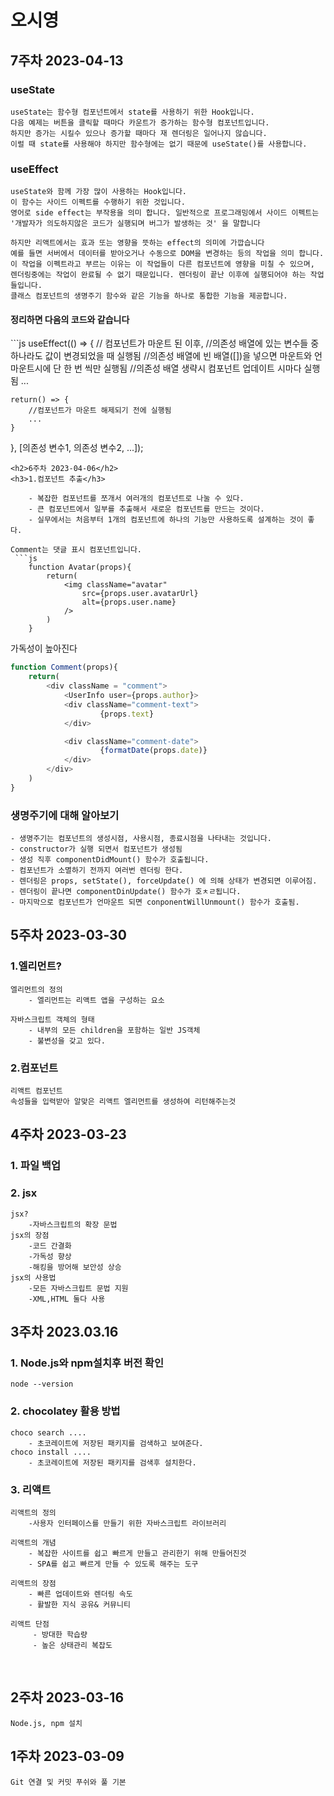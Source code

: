 <h1>오시영</h1>
<h2>7주차 2023-04-13</h2>
<h3>useState</h3>
    
    useState는 함수형 컴포넌트에서 state를 사용하기 위한 Hook입니다.
    다음 예제는 버튼을 클릭할 때마다 카운트가 증가하는 함수형 컴포넌트입니다.
    하지만 증가는 시킬수 있으나 증가할 때마다 재 렌더링은 일어나지 않습니다.
    이럴 때 state를 사용해야 하지만 함수형에는 없기 때문에 useState()를 사용합니다.
<h3>useEffect</h3>

    useState와 함께 가장 많이 사용하는 Hook입니다.
    이 함수는 사이드 이펙트를 수행하기 위한 것입니다.
    영어로 side effect는 부작용을 의미 합니다. 일반적으로 프로그래밍에서 사이드 이펙트는 
    '개발자가 의도하지않은 코드가 실행되며 버그가 발생하는 것' 을 말합니다
    
    하지만 리액트에서는 효과 또는 영향을 뜻하는 effect의 의미에 가깝습니다
    예를 들면 서버에서 데이터를 받아오거나 수동으로 DOM을 변경하는 등의 작업을 의미 합니다.
    이 작업을 이펙트라고 부르는 이유는 이 작업들이 다른 컴포넌트에 영향을 미칠 수 있으며,
    렌더링중에는 작업이 완료될 수 없기 때문입니다. 렌더링이 끝난 이후에 실행되어야 하는 작업들입니다.
    클래스 컴포넌트의 생명주기 함수와 같은 기능을 하나로 통합한 기능을 제공합니다.

<h4>정리하면 다음의 코드와 같습니다</h4>
```js
useEffect(() => {
    // 컴포넌트가 마운트 된 이후,
    //의존성 배열에 있는 변수들 중 하나라도 값이 변경되었을 때 실행됨
    //의존성 배열에 빈 배열([])을 넣으면 마운트와 언마운트시에 단 한 번 씩만 실행됨
    //의존성 배열 생략시 컴포넌트 업데이트 시마다 실행됨
    ...
    
    return() => {
        //컴포넌트가 마운트 해제되기 전에 실행됨
        ...
    }
}, [의존성 변수1, 의존성 변수2, ...]);
```
<h2>6주차 2023-04-06</h2>
<h3>1.컴포넌트 추출</h3>

    - 복잡한 컴포넌트를 쪼개서 여러개의 컴포넌트로 나눌 수 있다.
    - 큰 컴포넌트에서 일부를 추출해서 새로운 컴포넌트를 만드는 것이다.
    - 실무에서는 처음부터 1개의 컴포넌트에 하나의 기능만 사용하도록 설계하는 것이 좋다.

Comment는 댓글 표시 컴포넌트입니다.
 ```js
    function Avatar(props){
        return(
            <img className="avatar"
                src={props.user.avatarUrl}
                alt={props.user.name}
            />
        )
    }
```
가독성이 높아진다
```js
function Comment(props){
    return(
        <div className = "comment">
            <UserInfo user={props.author}>
            <div className="comment-text">
                    {props.text}
            </div>

            <div className="comment-date">
                    {formatDate(props.date)}
            </div>
        </div>
    )
}
```
<h3>생명주기에 대해 알아보기</h3>

    - 생명주기는 컴포넌트의 생성시점, 사용시점, 종료시점을 나타내는 것입니다.
    - constructor가 실행 되면서 컴포넌트가 생성됨
    - 생성 직후 componentDidMount() 함수가 호출됩니다.
    - 컴포넌트가 소멸하기 전까지 여러번 렌더링 한다.
    - 렌더링은 props, setState(), forceUpdate() 에 의해 상태가 변경되면 이루어짐.
    - 렌더링이 끝나면 componentDinUpdate() 함수가 호ㅊㄹ됩니다.
    - 마지막으로 컴포넌트가 언마운트 되면 conponentWillUnmount() 함수가 호출됨.

<h2>5주차 2023-03-30</h2>
<h3>1.엘리먼트?</h3>

    엘리먼트의 정의
        - 엘리먼트는 리액트 앱을 구성하는 요소

    자바스크립트 객체의 형태 
        - 내부의 모든 children을 포함하는 일반 JS객체
        - 불변성을 갖고 있다.

<h3>2.컴포넌트</h3>

    리액트 컴포넌트
    속성들을 입력받아 알맞은 리액트 엘리먼트를 생성하여 리턴해주는것

<h2>4주차 2023-03-23</h2>

<h3>1. 파일 백업</h3>

<h3>2. jsx</h3>

    jsx?
        -자바스크립트의 확장 문법
    jsx의 장점
        -코드 간결화
        -가독성 향상
        -해킹을 방어해 보안성 상승
    jsx의 사용법
        -모든 자바스크립트 문법 지원
        -XML,HTML 둘다 사용
<h2>3주차 2023.03.16</h2>
<h3>1. Node.js와 npm설치후 버전 확인</h3>

    node --version
<h3>2. chocolatey 활용 방법</h3>

    choco search ....
        - 초코레이트에 저장된 패키지를 검색하고 보여준다.
    choco install ....
        - 초코레이트에 저장된 패키지를 검색후 설치한다.

<h3>3. 리액트</h3>

    리액트의 정의 
        -사용자 인터페이스를 만들기 위한 자바스크립트 라이브러리

    리액트의 개념
        - 복잡한 사이트를 쉽고 빠르게 만들고 관리한기 위해 만들어진것
        - SPA를 쉽고 빠르게 만들 수 있도록 해주는 도구

    리액트의 장점
        - 빠른 업데이트와 렌더링 속도
        - 활발한 지식 공유& 커뮤니티

    리액트 단점
         - 방대한 학습량
         - 높은 상태관리 복잡도

<br>
<h2>2주차 2023-03-16</h2>

    Node.js, npm 설치
<h2>1주차 2023-03-09</h2>

    Git 연결 및 커밋 푸쉬와 풀 기본


